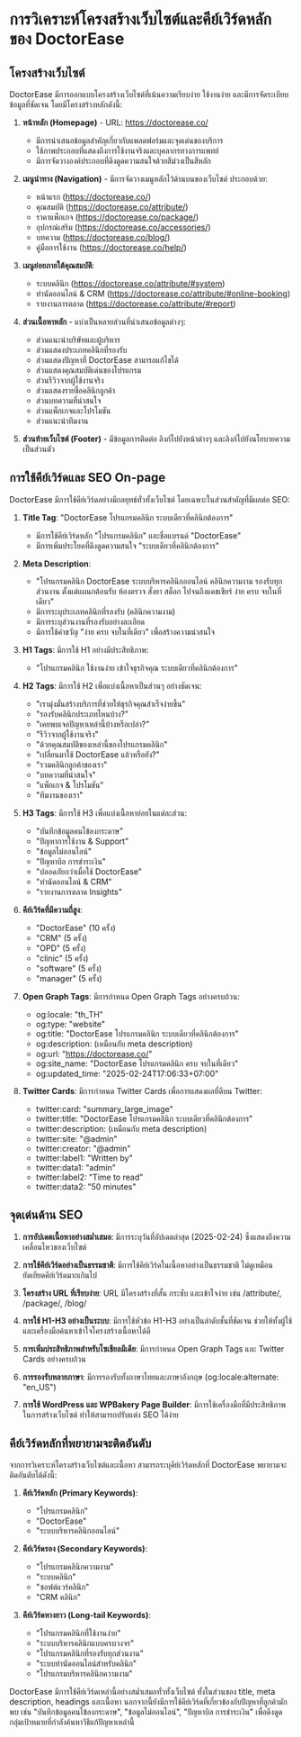 # การวิเคราะห์โครงสร้างเว็บไซต์และคีย์เวิร์ดหลักของ DoctorEase

## โครงสร้างเว็บไซต์

DoctorEase มีการออกแบบโครงสร้างเว็บไซต์ที่เน้นความเรียบง่าย ใช้งานง่าย และมีการจัดระเบียบข้อมูลที่ชัดเจน โดยมีโครงสร้างหลักดังนี้:

1. **หน้าหลัก (Homepage)** - URL: https://doctorease.co/
   - มีการนำเสนอข้อมูลสำคัญเกี่ยวกับแพลตฟอร์มและจุดเด่นของบริการ
   - ใช้ภาพประกอบที่แสดงถึงการใช้งานจริงและบุคลากรทางการแพทย์
   - มีการจัดวางองค์ประกอบที่ดึงดูดความสนใจด้วยสีม่วงเป็นสีหลัก

2. **เมนูนำทาง (Navigation)** - มีการจัดวางเมนูหลักไว้ด้านบนของเว็บไซต์ ประกอบด้วย:
   - หน้าแรก (https://doctorease.co/)
   - คุณสมบัติ (https://doctorease.co/attribute/)
   - ราคาแพ็กเกจ (https://doctorease.co/package/)
   - อุปกรณ์เสริม (https://doctorease.co/accessories/)
   - บทความ (https://doctorease.co/blog/)
   - คู่มือการใช้งาน (https://doctorease.co/help/)

3. **เมนูย่อยภายใต้คุณสมบัติ**:
   - ระบบคลินิก (https://doctorease.co/attribute/#system)
   - ทำนัดออนไลน์ & CRM (https://doctorease.co/attribute/#online-booking)
   - รายงานการตลาด (https://doctorease.co/attribute/#report)

4. **ส่วนเนื้อหาหลัก** - แบ่งเป็นหลายส่วนที่นำเสนอข้อมูลต่างๆ:
   - ส่วนแนะนำบริษัทและผู้บริหาร
   - ส่วนแสดงประเภทคลินิกที่รองรับ
   - ส่วนแสดงปัญหาที่ DoctorEase สามารถแก้ไขได้
   - ส่วนแสดงคุณสมบัติเด่นของโปรแกรม
   - ส่วนรีวิวจากผู้ใช้งานจริง
   - ส่วนแสดงรายชื่อคลินิกลูกค้า
   - ส่วนบทความที่น่าสนใจ
   - ส่วนแพ็กเกจและโปรโมชัน
   - ส่วนแนะนำทีมงาน

5. **ส่วนท้ายเว็บไซต์ (Footer)** - มีข้อมูลการติดต่อ ลิงก์ไปยังหน้าต่างๆ และลิงก์ไปยังนโยบายความเป็นส่วนตัว

## การใช้คีย์เวิร์ดและ SEO On-page

DoctorEase มีการใช้คีย์เวิร์ดอย่างมีกลยุทธ์ทั่วทั้งเว็บไซต์ โดยเฉพาะในส่วนสำคัญที่มีผลต่อ SEO:

1. **Title Tag**: "DoctorEase โปรแกรมคลินิก ระบบเดียวที่คลินิกต้องการ"
   - มีการใช้คีย์เวิร์ดหลัก "โปรแกรมคลินิก" และชื่อแบรนด์ "DoctorEase"
   - มีการเพิ่มประโยคที่ดึงดูดความสนใจ "ระบบเดียวที่คลินิกต้องการ"

2. **Meta Description**:
   - "โปรแกรมคลินิก DoctorEase ระบบบริหารคลินิกออนไลน์ คลินิกความงาม รองรับทุกส่วนงาน ตั้งแต่แผนกต้อนรับ ห้องตรวจ สั่งยา สต็อก ไปจนถึงแคชเชียร์ ง่าย ครบ จบในที่เดียว"
   - มีการระบุประเภทคลินิกที่รองรับ (คลินิกความงาม)
   - มีการระบุส่วนงานที่รองรับอย่างละเอียด
   - มีการใช้คำขวัญ "ง่าย ครบ จบในที่เดียว" เพื่อสร้างความน่าสนใจ

3. **H1 Tags**: มีการใช้ H1 อย่างมีประสิทธิภาพ:
   - "โปรแกรมคลินิก ใช้งานง่าย เข้าใจธุรกิจคุณ ระบบเดียวที่คลินิกต้องการ"

4. **H2 Tags**: มีการใช้ H2 เพื่อแบ่งเนื้อหาเป็นส่วนๆ อย่างชัดเจน:
   - "เรามุ่งมั่นสร้างบริการที่ช่วยให้ธุรกิจคุณสำเร็จง่ายขึ้น"
   - "รองรับคลินิกประเภทไหนบ้าง?"
   - "เคยพบเจอปัญหาเหล่านี้บ้างหรือเปล่า?"
   - "รีวิวจากผู้ใช้งานจริง"
   - "ด้วยคุณสมบัติของเหล่านี้ของโปรแกรมคลินิก"
   - "เปลี่ยนมาใช้ DoctorEase แล้วหรือยัง?"
   - "รวมคลินิกลูกค้าของเรา"
   - "บทความที่น่าสนใจ"
   - "แพ็กเกจ & โปรโมชัน"
   - "ทีมงานของเรา"

5. **H3 Tags**: มีการใช้ H3 เพื่อแบ่งเนื้อหาย่อยในแต่ละส่วน:
   - "บันทึกข้อมูลคนไข้ลงกระดาษ"
   - "ปัญหาการใช้งาน & Support"
   - "ข้อมูลไม่ออนไลน์"
   - "ปัญหาบิล การชำระเงิน"
   - "ปลอดภัยกว่าเมื่อใช้ DoctorEase"
   - "ทำนัดออนไลน์ & CRM"
   - "รายงานการตลาด Insights"

6. **คีย์เวิร์ดที่มีความถี่สูง**:
   - "DoctorEase" (10 ครั้ง)
   - "CRM" (5 ครั้ง)
   - "OPD" (5 ครั้ง)
   - "clinic" (5 ครั้ง)
   - "software" (5 ครั้ง)
   - "manager" (5 ครั้ง)

7. **Open Graph Tags**: มีการกำหนด Open Graph Tags อย่างครบถ้วน:
   - og:locale: "th_TH"
   - og:type: "website"
   - og:title: "DoctorEase โปรแกรมคลินิก ระบบเดียวที่คลินิกต้องการ"
   - og:description: (เหมือนกับ meta description)
   - og:url: "https://doctorease.co/"
   - og:site_name: "DoctorEase โปรแกรมคลินิก ครบ จบในที่เดียว"
   - og:updated_time: "2025-02-24T17:06:33+07:00"

8. **Twitter Cards**: มีการกำหนด Twitter Cards เพื่อการแสดงผลที่ดีบน Twitter:
   - twitter:card: "summary_large_image"
   - twitter:title: "DoctorEase โปรแกรมคลินิก ระบบเดียวที่คลินิกต้องการ"
   - twitter:description: (เหมือนกับ meta description)
   - twitter:site: "@admin"
   - twitter:creator: "@admin"
   - twitter:label1: "Written by"
   - twitter:data1: "admin"
   - twitter:label2: "Time to read"
   - twitter:data2: "50 minutes"

## จุดเด่นด้าน SEO

1. **การอัปเดตเนื้อหาอย่างสม่ำเสมอ**: มีการระบุวันที่อัปเดตล่าสุด (2025-02-24) ซึ่งแสดงถึงความเคลื่อนไหวของเว็บไซต์

2. **การใช้คีย์เวิร์ดอย่างเป็นธรรมชาติ**: มีการใช้คีย์เวิร์ดในเนื้อหาอย่างเป็นธรรมชาติ ไม่ดูเหมือนยัดเยียดคีย์เวิร์ดมากเกินไป

3. **โครงสร้าง URL ที่เรียบง่าย**: URL มีโครงสร้างที่สั้น กระชับ และเข้าใจง่าย เช่น /attribute/, /package/, /blog/

4. **การใช้ H1-H3 อย่างเป็นระบบ**: มีการใช้หัวข้อ H1-H3 อย่างเป็นลำดับชั้นที่ชัดเจน ช่วยให้ทั้งผู้ใช้และเครื่องมือค้นหาเข้าใจโครงสร้างเนื้อหาได้ดี

5. **การเพิ่มประสิทธิภาพสำหรับโซเชียลมีเดีย**: มีการกำหนด Open Graph Tags และ Twitter Cards อย่างครบถ้วน

6. **การรองรับหลายภาษา**: มีการรองรับทั้งภาษาไทยและภาษาอังกฤษ (og:locale:alternate: "en_US")

7. **การใช้ WordPress และ WPBakery Page Builder**: มีการใช้เครื่องมือที่มีประสิทธิภาพในการสร้างเว็บไซต์ ทำให้สามารถปรับแต่ง SEO ได้ง่าย

## คีย์เวิร์ดหลักที่พยายามจะติดอันดับ

จากการวิเคราะห์โครงสร้างเว็บไซต์และเนื้อหา สามารถระบุคีย์เวิร์ดหลักที่ DoctorEase พยายามจะติดอันดับได้ดังนี้:

1. **คีย์เวิร์ดหลัก (Primary Keywords)**:
   - "โปรแกรมคลินิก"
   - "DoctorEase"
   - "ระบบบริหารคลินิกออนไลน์"

2. **คีย์เวิร์ดรอง (Secondary Keywords)**:
   - "โปรแกรมคลินิกความงาม"
   - "ระบบคลินิก"
   - "ซอฟต์แวร์คลินิก"
   - "CRM คลินิก"

3. **คีย์เวิร์ดหางยาว (Long-tail Keywords)**:
   - "โปรแกรมคลินิกที่ใช้งานง่าย"
   - "ระบบบริหารคลินิกแบบครบวงจร"
   - "โปรแกรมคลินิกที่รองรับทุกส่วนงาน"
   - "ระบบทำนัดออนไลน์สำหรับคลินิก"
   - "โปรแกรมบริหารคลินิกความงาม"

DoctorEase มีการใช้คีย์เวิร์ดเหล่านี้อย่างสม่ำเสมอทั่วทั้งเว็บไซต์ ทั้งในส่วนของ title, meta description, headings และเนื้อหา นอกจากนี้ยังมีการใช้คีย์เวิร์ดที่เกี่ยวข้องกับปัญหาที่ลูกค้ามักพบ เช่น "บันทึกข้อมูลคนไข้ลงกระดาษ", "ข้อมูลไม่ออนไลน์", "ปัญหาบิล การชำระเงิน" เพื่อดึงดูดกลุ่มเป้าหมายที่กำลังค้นหาวิธีแก้ปัญหาเหล่านี้
